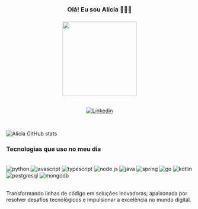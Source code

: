 <div  align="center">
 <h3>Olá! Eu sou Alícia 👩🏻‍💻<h3>
</div>
<div id="header" align="center">
<img src="https://media.giphy.com/media/WIQ0N0OUvei1OW1h9Z/giphy.gif"width="200"/>
</div></br>
<div  align="center">
  
[![Linkedin](https://img.shields.io/badge/LinkedIn-0077B5?style=for-the-badge&logo=linkedin&logoColor=white)](https://www.linkedin.com/in/alicia-alexia-554a2a1b0/)
</div></br>

![Alícia GitHub stats](https://github-readme-stats.vercel.app/api?username=alicia-alexia&show_icons=true&theme=radical)

### Tecnologias que uso no meu dia
<div style="display: inline_block"></br>
<img align="center" alt="python "src="https://img.shields.io/badge/Python-14354C?style=for-the-badge&logo=python&logoColor=white" />
<img align="center" alt="javascript "src="https://img.shields.io/badge/JavaScript-F7DF1E?style=for-the-badge&logo=javascript&logoColor=black"/>
<img align="center" alt="typescript "src="https://img.shields.io/badge/TypeScript-007ACC?style=for-the-badge&logo=typescript&logoColor=white"/>
<img align="center" alt="node.js "src="https://img.shields.io/badge/Node.js-43853D?style=for-the-badge&logo=node.js&logoColor=white"/>
<img align="center" alt="java "src="https://img.shields.io/badge/Java-ED8B00?style=for-the-badge&logo=openjdk&logoColor=whit"/>
<img align="center" alt="spring "src="https://img.shields.io/badge/Spring-6DB33F?style=for-the-badge&logo=spring&logoColor=whit"/>
<img align="center" alt="go "src="https://img.shields.io/badge/Go-00ADD8?style=for-the-badge&logo=go&logoColor=white"/>
<img align="center" alt="kotlin "src="https://img.shields.io/badge/Kotlin-0095D5?&style=for-the-badge&logo=kotlin&logoColor=white"/>
<img align="center" alt="postgresql "src="https://img.shields.io/badge/PostgreSQL-316192?style=for-the-badge&logo=postgresql&logoColor=white"/>
<img align="center" alt="mongodb "src="https://img.shields.io/badge/MongoDB-4EA94B?style=for-the-badge&logo=mongodb&logoColor=whitehttps://img.shields.io/badge/MongoDB-4EA94B?style=for-the-badge&logo=mongodb&logoColor=white"/>

</div><br/>

Transformando linhas de código em soluções inovadoras; apaixonada por resolver desafios tecnológicos e impulsionar a excelência no mundo digital.

